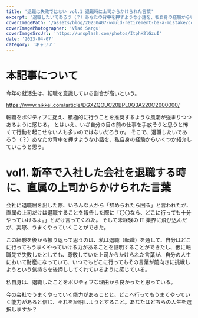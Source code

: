 ```yaml
---
title: '退職は失敗ではない vol.1 退職時に上司からかけられた言葉'
excerpt: '退職したいであろう（？）あなたの背中を押すような小話を、私自身の経験からいくつか紹介する。'
coverImagePath: '/assets/blog/20230407-would-retirement-be-a-mistake/cover.jpg'
coverImagePhotographer: 'Vlad Sargu'
coverImageSrcUrl: 'https://unsplash.com/photos/ItphH2lGzuI'
date: '2023-04-07'
category: 'キャリア'
---
```


# 本記事について

今年の就活生は、転職を意識している割合が高いという。

https://www.nikkei.com/article/DGXZQOUC20BPL0Q3A220C2000000/

転職をポジティブに捉え、積極的に行うことを推奨するような風潮が強まりつつあるように感じる。
とはいえ、いざ自分の目の前の仕事を手放そうと思うと怖くて行動を起こせない人も多いのではないだろうか。
そこで、退職したいであろう（？）あなたの背中を押すような小話を、私自身の経験からいくつか紹介していこうと思う。

# vol1. 新卒で入社した会社を退職する時に、直属の上司からかけられた言葉

会社に退職届を出した際、いろんな人から「辞められたら困る」と言われたが、直属の上司だけは退職することを報告した際に「〇〇なら、どこに行っても十分やっていけるよ。」とだけ言ってくれた。
そして未経験の IT 業界に飛び込んだが、実際、うまくやっていくことができた。

この経験を後から振り返って思うのは、私は退職（転職）を通して、自分はどこに行ってもうまくやっていける力があることを証明することができたし、仮に転職先で失敗したとしても、尊敬していた上司からかけられた言葉が、自分の人生において財産になっていて、いつでもどこに行ってもその言葉が前向きに挑戦しようという気持ちを後押ししてくれているように感じている。

私自身は、退職したことをポジティブな理由から良かったと思っている。

今の会社でうまくやっていく能力があることと、どこへ行ってもうまくやっていく能力があると信じ、それを証明しようとすること。あなたはどちらの人生を選択しますか？
